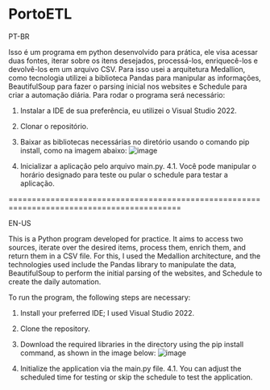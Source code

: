 # PortoETL

PT-BR 

Isso é um programa em python desenvolvido para prática, ele visa acessar duas fontes, iterar sobre os itens desejados, processá-los, enriquecê-los e devolvê-los em um arquivo CSV.
Para isso usei a arquitetura Medallion, como tecnologia utilizei a biblioteca Pandas para manipular as informações, BeautifulSoup para fazer o parsing inicial nos websites e Schedule para criar a automação diária.
Para rodar o programa será necessário:

1. Instalar a IDE de sua preferência, eu utilizei o Visual Studio 2022.
2. Clonar o repositório.
3. Baixar as bibliotecas necessárias no diretório usando o comando pip install, como na imagem abaixo:
   ![image](https://github.com/user-attachments/assets/0a935e54-dabb-49f9-9bbf-d17461cb28bf)
   
5. Inicializar a aplicação pelo arquivo main.py.
   4.1. Você pode manipular o horário designado para teste ou pular o schedule para testar a aplicação.

===========================================================================================

EN-US

This is a Python program developed for practice. It aims to access two sources, iterate over the desired items, process them, enrich them, and return them in a CSV file.
For this, I used the Medallion architecture, and the technologies used include the Pandas library to manipulate the data, BeautifulSoup to perform the initial parsing of the websites, and Schedule to create the daily automation.

To run the program, the following steps are necessary:

1. Install your preferred IDE; I used Visual Studio 2022.
2. Clone the repository.
3. Download the required libraries in the directory using the pip install command, as shown in the image below:
  ![image](https://github.com/user-attachments/assets/0a935e54-dabb-49f9-9bbf-d17461cb28bf)

4. Initialize the application via the main.py file.
   4.1. You can adjust the scheduled time for testing or skip the schedule to test the application.
